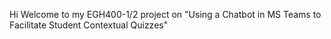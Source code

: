 Hi Welcome to my EGH400-1/2 project on "Using a Chatbot in MS Teams to Facilitate
Student Contextual Quizzes"
